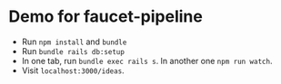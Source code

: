# Demo for faucet-pipeline

* Run `npm install` and `bundle`
* Run `bundle rails db:setup`
* In one tab, run `bundle exec rails s`. In another one `npm run watch`.
* Visit `localhost:3000/ideas`.
